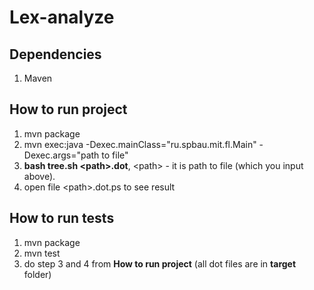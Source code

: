 # Lex-analyze

## Dependencies
1. Maven

## How to run project
1. mvn package
2. mvn exec:java -Dexec.mainClass="ru.spbau.mit.fl.Main" -Dexec.args="path to file"
3. **bash tree.sh \<path\>.dot**, \<path\> - it is path to file (which you input above).
4. open file \<path\>.dot.ps to see result

## How to run tests
1. mvn package
2. mvn test
3. do step 3 and 4 from **How to run project** (all dot files are in **target** folder)
